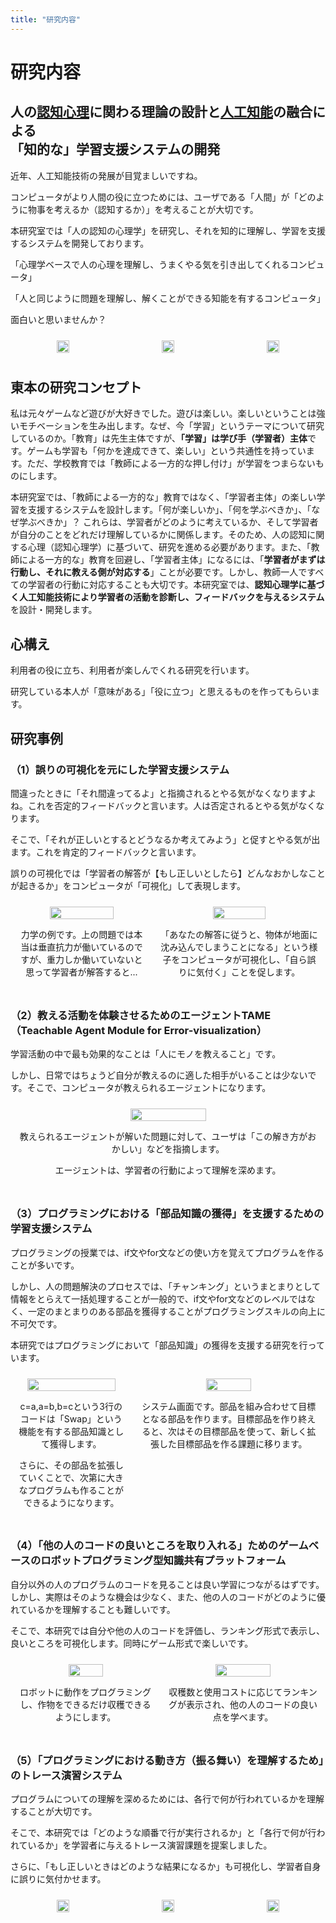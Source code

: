 ```yaml
---
title: "研究内容"
---
```


# 研究内容

<h2>人の<u>認知心理</u>に関わる理論の設計と<u>人工知能</u>の融合による<br/>「知的な」学習支援システムの開発</h2>

近年、人工知能技術の発展が目覚ましいですね。

コンピュータがより人間の役に立つためには、ユーザである「人間」が「どのように物事を考えるか（認知するか）」を考えることが大切です。

本研究室では「人の認知の心理学」を研究し、それを知的に理解し、学習を支援するシステムを開発しております。

「心理学ベースで人の心理を理解し、うまくやる気を引き出してくれるコンピュータ」

「人と同じように問題を理解し、解くことができる知能を有するコンピュータ」

面白いと思いませんか？

<div style="display: flex; justify-content: space-around; align-items: start;">
    <div style="text-align: center; margin: 10px;">
        <img src="/images/research/intro1.png" style="width: 100%;">
        <!-- <p>キャプション1</p> -->
    </div>
    <div style="text-align: center; margin: 10px;">
        <img src="/images/research/intro2.png" style="width: 100%;">
        <!-- <p>キャプション2</p> -->
    </div>
    <div style="text-align: center; margin: 10px;">
        <img src="/images/research/intro3.png" style="width: 100%;">
        <!-- <p>キャプション3</p> -->
    </div>
</div>

## 東本の研究コンセプト

私は元々ゲームなど遊びが大好きでした。遊びは楽しい。楽しいということは強いモチベーションを生み出します。なぜ、今「学習」というテーマについて研究しているのか。「教育」は先生主体ですが、**「学習」は学び手（学習者）主体**です。ゲームも学習も「何かを達成できて、楽しい」という共通性を持っています。ただ、学校教育では「教師による一方的な押し付け」が学習をつまらないものにします。

本研究室では、「教師による一方的な」教育ではなく、「学習者主体」の楽しい学習を支援するシステムを設計します。「何が楽しいか」、「何を学ぶべきか」、「なぜ学ぶべきか」？ これらは、学習者がどのように考えているか、そして学習者が自分のことをどれだけ理解しているかに関係します。そのため、人の認知に関する心理（認知心理学）に基づいて、研究を進める必要があります。また、「教師による一方的な」教育を回避し、「学習者主体」になるには、「**学習者がまずは行動し、それに教える側が対応する**」ことが必要です。しかし、教師一人ですべての学習者の行動に対応することも大切です。本研究室では、**認知心理学に基づく人工知能技術により学習者の活動を診断し、フィードバックを与えるシステム**を設計・開発します。

## 心構え
利用者の役に立ち、利用者が楽しんでくれる研究を行います。

研究している本人が「意味がある」「役に立つ」と思えるものを作ってもらいます。


## 研究事例

### （1）誤りの可視化を元にした学習支援システム

間違ったときに「それ間違ってるよ」と指摘されるとやる気がなくなりますよね。これを否定的フィードバックと言います。人は否定されるとやる気がなくなります。

そこで、「それが正しいとするとどうなるか考えてみよう」と促すとやる気が出ます。これを肯定的フィードバックと言います。

誤りの可視化では「学習者の解答が【もし正しいとしたら】どんなおかしなことが起きるか」をコンピュータが「可視化」して表現します。

<div style="display: flex; justify-content: space-around; align-items: start;">
    <div style="text-align: center; margin: 10px;">
        <img src="/images/research/ebs1.png" style="width: 70%;">
        <p>力学の例です。上の問題では本当は垂直抗力が働いているのですが、重力しか働いていないと思って学習者が解答すると...</p>
    </div>
    <div style="text-align: center; margin: 10px;">
        <img src="/images/research/ebs2.png" style="width: 57%;">
        <p>「あなたの解答に従うと、物体が地面に沈み込んでしまうことになる」という様子をコンピュータが可視化し、「自ら誤りに気付く」ことを促します。</p>
    </div>
</div>

### （2）教える活動を体験させるためのエージェントTAME（Teachable Agent Module for Error-visualization）

学習活動の中で最も効果的なことは「人にモノを教えること」です。

しかし、日常ではちょうど自分が教えるのに適した相手がいることは少ないです。そこで、コンピュータが教えられるエージェントになります。

<div style="display: flex; justify-content: space-around; align-items: start;">
    <div style="text-align: center; margin: 10px;">
        <img src="/images/research/tame1.png" style="width: 50%;">
        <p>教えられるエージェントが解いた問題に対して、ユーザは「この解き方がおかしい」などを指摘します。</p>
		<p>エージェントは、学習者の行動によって理解を深めます。</p>
    </div>
</div>

### （3）プログラミングにおける「部品知識の獲得」を支援するための学習支援システム

プログラミングの授業では、if文やfor文などの使い方を覚えてプログラムを作ることが多いです。

しかし、人の問題解決のプロセスでは、「チャンキング」というまとまりとして情報をとらえて一括処理することが一般的で、if文やfor文などのレベルではなく、一定のまとまりのある部品を獲得することがプログラミングスキルの向上に不可欠です。

本研究ではプログラミングにおいて「部品知識」の獲得を支援する研究を行っています。

<div style="display: flex; justify-content: space-around; align-items: start;">
    <div style="text-align: center; margin: 10px;">
        <img src="/images/research/brocs1.png" style="width: 90%;">
        <p>c=a,a=b,b=cという3行のコードは「Swap」という機能を有する部品知識として獲得します。</p>
		<p>さらに、その部品を拡張していくことで、次第に大きなプログラムも作ることができるようになります。</p>
    </div>
    <div style="text-align: center; margin: 10px;">
        <img src="/images/research/brocs2.png" style="width: 50%;">
        <p>システム画面です。部品を組み合わせて目標となる部品を作ります。目標部品を作り終えると、次はその目標部品を使って、新しく拡張した目標部品を作る課題に移ります。</p>
    </div>
</div>

### （4）「他の人のコードの良いところを取り入れる」ためのゲームベースのロボットプログラミング型知識共有プラットフォーム

自分以外の人のプログラムのコードを見ることは良い学習につながるはずです。しかし、実際はそのような機会は少なく、また、他の人のコードがどのように優れているかを理解することも難しいです。

そこで、本研究では自分や他の人のコードを評価し、ランキング形式で表示し、良いところを可視化します。同時にゲーム形式で楽しいです。

<div style="display: flex; justify-content: space-around; align-items: start;">
    <div style="text-align: center; margin: 10px;">
        <img src="/images/research/robot1.png" style="width: 50%;">
        <p>ロボットに動作をプログラミングし、作物をできるだけ収穫できるようにします。</p>
    </div>
    <div style="text-align: center; margin: 10px;">
        <img src="/images/research/robot2.png" style="width: 60%;">
        <p>収穫数と使用コストに応じてランキングが表示され、他の人のコードの良い点を学べます。</p>
    </div>
</div>

### （5）「プログラミングにおける動き方（振る舞い）を理解するため」のトレース演習システム

プログラムについての理解を深めるためには、各行で何が行われているかを理解することが大切です。

そこで、本研究では「どのような順番で行が実行されるか」と「各行で何が行われているか」を学習者に与えるトレース演習課題を提案しました。

さらに、「もし正しいときはどのような結果になるか」も可視化し、学習者自身に誤りに気付かせます。


<div style="display: flex; justify-content: space-around; align-items: start;">
    <div style="text-align: center; margin: 10px;">
        <img src="/images/research/trace1.png" style="width: 100%;">
        <!-- <p>キャプション1</p> -->
    </div>
    <div style="text-align: center; margin: 10px;">
        <img src="/images/research/trace2.png" style="width: 100%;">
        <!-- <p>キャプション2</p> -->
    </div>
    <div style="text-align: center; margin: 10px;">
        <img src="/images/research/trace3.png" style="width: 100%;">
        <!-- <p>キャプション3</p> -->
    </div>
</div>
